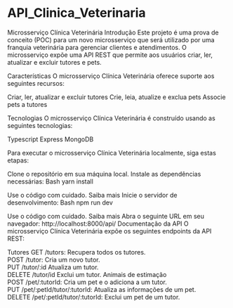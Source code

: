 ﻿# API_Clinica_Veterinaria

Microsserviço Clínica Veterinária Introdução Este projeto é uma prova de conceito (POC) para um novo microsserviço que será utilizado por uma franquia veterinária para gerenciar clientes e atendimentos. O microsserviço expõe uma API REST que permite aos usuários criar, ler, atualizar e excluir tutores e pets.

Características O microsserviço Clínica Veterinária oferece suporte aos seguintes recursos:

Criar, ler, atualizar e excluir tutores Crie, leia, atualize e exclua pets Associe pets a tutores

Tecnologias O microsserviço Clínica Veterinária é construído usando as seguintes tecnologias:

Typescript Express MongoDB

Para executar o microsserviço Clínica Veterinária localmente, siga estas etapas:

Clone o repositório em sua máquina local. Instale as dependências necessárias: Bash yarn install

Use o código com cuidado. Saiba mais Inicie o servidor de desenvolvimento: Bash npm run dev

Use o código com cuidado. Saiba mais Abra o seguinte URL em seu navegador: http://localhost:8000/api/ Documentação da API O microsserviço Clínica Veterinária expõe os seguintes endpoints da API REST:

Tutores GET /tutors: Recupera todos os tutores.
<br/>
POST /tutor: Cria um novo tutor.
<br/>
PUT /tutor/:id Atualiza um tutor.
<br/>
DELETE /tutor/id Exclui um tutor. Animais de estimação
<br/>
POST /pet/:tutorId: Cria um pet e o adiciona a um tutor.
<br/>
PUT /pet/:petId/tutor/:tutorId: Atualiza as informações de um pet.
<br/>
DELETE /pet/:petId/tutor/:tutorId: Exclui um pet de um tutor.
